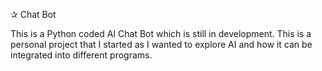 ✰ Chat Bot

This is a Python coded AI Chat Bot which is still in development. This is a personal project that I started as I wanted to explore AI and how it can be integrated into different programs.
